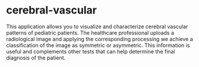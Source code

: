 # cerebral-vascular
This application allows you to visualize and characterize cerebral vascular patterns of pediatric patients. The healthcare professional uploads a radiological image and applying the corresponding processing we achieve a classification of the image as symmetric or asymmetric. This information is useful and complements other tests that can help determine the final diagnosis of the patient.

